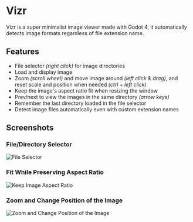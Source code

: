 # Vizr
Vizr is a super minimalist image viewer made with Godot 4, it automatically detects image formats regardless of file extension name.

## Features
- File selector *(right click)* for image directories
- Load and display image
- Zoom *(scroll wheel)* and move image around *(left click & drag)*, and reset scale and position when needed *(ctrl + left click)*
- Keep the image's aspect ratio fit when resizing the window
- Prev/next to view the images in the same directory *(arrow keys)*
- Remember the last directory loaded in the file selector
- Detect image files automatically even with custom extension names

## Screenshots
### File/Directory Selector
![File Selector](https://github.com/user-attachments/assets/91193875-34d3-41b7-8a59-76c516b199b7)

### Fit While Preserving Aspect Ratio
![Keep Image Aspect Ratio](https://github.com/user-attachments/assets/4c3085e2-5342-4338-988b-497d346df64d)

### Zoom and Change Position of the Image
![Zoom and Change Position of the Image](https://github.com/user-attachments/assets/885a4337-eb48-4bf1-af5b-59ab6cb27d9c)
